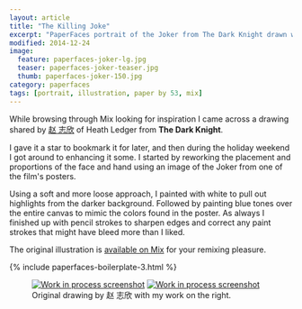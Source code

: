 ```yaml
---
layout: article
title: "The Killing Joke"
excerpt: "PaperFaces portrait of the Joker from The Dark Knight drawn with Paper by 53 on an iPad."
modified: 2014-12-24
image: 
  feature: paperfaces-joker-lg.jpg
  teaser: paperfaces-joker-teaser.jpg
  thumb: paperfaces-joker-150.jpg
category: paperfaces
tags: [portrait, illustration, paper by 53, mix]
---
```


While browsing through Mix looking for inspiration I came across a drawing shared by [赵 志欣](https://mix.fiftythree.com/122266--) of Heath Ledger from **The Dark Knight**.

I gave it a star to bookmark it for later, and then during the holiday weekend I got around to enhancing it some. I started by reworking the placement and proportions of the face and hand using an image of the Joker from one of the film's posters.

Using a soft and more loose approach, I painted with white to pull out highlights from the darker background. Followed by painting blue tones over the entire canvas to mimic the colors found in the poster. As always I finished up with pencil strokes to sharpen edges and correct any paint strokes that might have bleed more than I liked.

The original illustration is [available on Mix](https://mix.fiftythree.com/11098-Michael-Rose/1110713) for your remixing pleasure.

{% include paperfaces-boilerplate-3.html %}

<figure class="half">
  <a href="{{ site.url }}/images/paperfaces-joker-original-1-lg.jpg"><img src="{{ site.url }}/images/paperfaces-joker-original-1-600.jpg" alt="Work in process screenshot"></a>
  <a href="{{ site.url }}/images/paperfaces-joker-process-1-lg.jpg"><img src="{{ site.url }}/images/paperfaces-joker-process-1-600.jpg" alt="Work in process screenshot"></a>
  <figcaption>Original drawing by 赵 志欣 with my work on the right.</figcaption>
</figure>